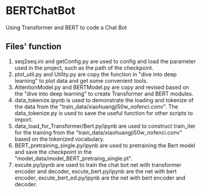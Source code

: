 # BERTChatBot

Using Transformer and BERT to code a Chat Bot

## Files' function

1. seq2seq.ini and getConfig.py are used to config and load the parameter used in the project, such as the path of the checkpoint.
2. plot_util.py and Utility.py are copy the function in "dive into deep learning" to plot data and get some convenient tools.
3. AttentionModel.py and BERTModel.py are copy and revised based on the "dive into deep learning" to create Transformer and BERT modules.
4. data_tokenize.ipynb is used to demonstrate the loading and tokenize of the data from the "train_data/xiaohuangji50w_nofenci.conv". The data_tokenize.py is used to save the useful function for other scripts to import.
5. data_load_for_Transformer/Bert.py/ipynb are used to construct train_iter for the training from the "train_data/xiaohuangji50w_nofenci.conv" based on the tokenized vocabulary.
6. BERT_pretraining_single.py/ipynb are used to pretraining the Bert model and save the checkpoint in the "model_data/model_BERT_pretraing_single.pt".
7. excute.py/ipynb are used to train the chat bot net with transformer encoder and decoder, excute_bert.py/ipynb are the net with bert encoder, excute_bert_ed.py/ipynb are the net with bert encoder and decoder.